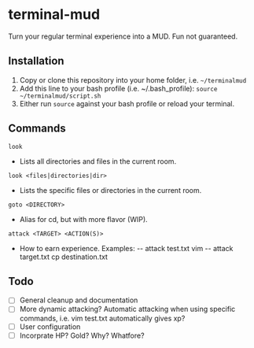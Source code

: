 # terminal-mud
Turn your regular terminal experience into a MUD.  Fun not guaranteed.

## Installation
1. Copy or clone this repository into your home folder, i.e. ``~/terminalmud``
2. Add this line to your bash profile (i.e. ~/.bash_profile): ``source ~/terminalmud/script.sh``
3. Either run ``source`` against your bash profile or reload your terminal.

## Commands

``look``
- Lists all directories and files in the current room.

``look <files|directories|dir>``
- Lists the specific files or directories in the current room.

``goto <DIRECTORY>``
- Alias for cd, but with more flavor (WIP).

``attack <TARGET> <ACTION(S)>``
- How to earn experience.  Examples:
-- attack test.txt vim
-- attack target.txt cp destination.txt

## Todo
* [ ] General cleanup and documentation
* [ ] More dynamic attacking?  Automatic attacking when using specific commands, i.e. vim test.txt automatically gives xp?
* [ ] User configuration
* [ ] Incorprate HP?  Gold?  Why?  Whatfore?
